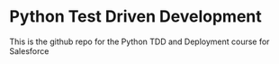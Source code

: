 # Python Test Driven Development
This is the github repo for the Python TDD and Deployment course for Salesforce


